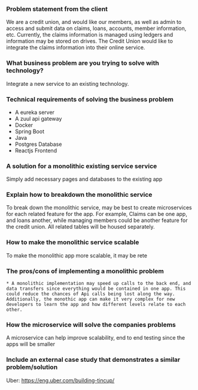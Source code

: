 ### Problem statement from the client 
We are a credit union, and would like our members, as well as admin to access and submit data on claims, loans, accounts, member information, etc. Currently, the claims information is managed using ledgers and information may be stored on drives. The Credit Union would like to integrate the claims information into their online service.

### What business problem are you trying to solve with technology?
Integrate a new service to an existing technology. 

### Technical requirements of solving the business problem
* A eureka server
* A zuul api gateway
* Docker
* Spring Boot
* Java
* Postgres Database
* Reactjs Frontend

### A solution for a monolithic existing service service
Simply add necessary pages and databases to the existing app

### Explain how to breakdown the monolithic service
To break down the monolithic service, may be best to create microservices for each related feature for the app. For example, Claims can be one app, and loans another, while managing members could be another feature for the credit union. All related tables will be housed separately.

### How to make the monolithic service scalable
To make the monolithic app more scalable, it may be rete

### The pros/cons of implementing a monolithic problem
	* A monolithic implementation may speed up calls to the back end, and data transfers since everything would be contained in one app. This could reduce the chances of Api calls being lost along the way. Additionally, the monothic app can make it very complex for new developers to learn the app and how different levels relate to each other.


### How the microservice will solve the companies problems
A microservice can help improve scalability, end to end testing since the apps will be smaller

### Include an external case study that demonstrates a similar problem/solution
Uber: https://eng.uber.com/building-tincup/


